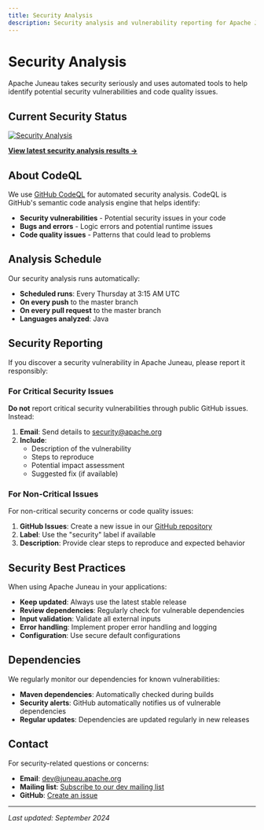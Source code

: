 ```yaml
---
title: Security Analysis
description: Security analysis and vulnerability reporting for Apache Juneau
---
```


# Security Analysis

Apache Juneau takes security seriously and uses automated tools to help identify potential security vulnerabilities and code quality issues.

## Current Security Status

[![Security Analysis](https://github.com/apache/juneau/workflows/CodeQL/badge.svg)](https://github.com/apache/juneau/security/code-scanning)

[**View latest security analysis results →**](https://github.com/apache/juneau/security/code-scanning)

## About CodeQL

We use [GitHub CodeQL](https://codeql.github.com/) for automated security analysis. CodeQL is GitHub's semantic code analysis engine that helps identify:

- **Security vulnerabilities** - Potential security issues in your code
- **Bugs and errors** - Logic errors and potential runtime issues  
- **Code quality issues** - Patterns that could lead to problems

## Analysis Schedule

Our security analysis runs automatically:

- **Scheduled runs**: Every Thursday at 3:15 AM UTC
- **On every push** to the master branch
- **On every pull request** to the master branch
- **Languages analyzed**: Java

## Security Reporting

If you discover a security vulnerability in Apache Juneau, please report it responsibly:

### For Critical Security Issues

**Do not** report critical security vulnerabilities through public GitHub issues. Instead:

1. **Email**: Send details to [security@apache.org](mailto:security@apache.org)
2. **Include**: 
   - Description of the vulnerability
   - Steps to reproduce
   - Potential impact assessment
   - Suggested fix (if available)

### For Non-Critical Issues

For non-critical security concerns or code quality issues:

1. **GitHub Issues**: Create a new issue in our [GitHub repository](https://github.com/apache/juneau/issues)
2. **Label**: Use the "security" label if available
3. **Description**: Provide clear steps to reproduce and expected behavior

## Security Best Practices

When using Apache Juneau in your applications:

- **Keep updated**: Always use the latest stable release
- **Review dependencies**: Regularly check for vulnerable dependencies
- **Input validation**: Validate all external inputs
- **Error handling**: Implement proper error handling and logging
- **Configuration**: Use secure default configurations

## Dependencies

We regularly monitor our dependencies for known vulnerabilities:

- **Maven dependencies**: Automatically checked during builds
- **Security alerts**: GitHub automatically notifies us of vulnerable dependencies
- **Regular updates**: Dependencies are updated regularly in new releases

## Contact

For security-related questions or concerns:

- **Email**: [dev@juneau.apache.org](mailto:dev@juneau.apache.org)
- **Mailing list**: [Subscribe to our dev mailing list](https://juneau.apache.org/mailing-lists.html)
- **GitHub**: [Create an issue](https://github.com/apache/juneau/issues)

---

*Last updated: September 2024*
